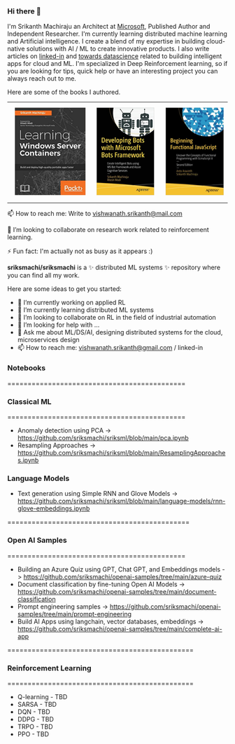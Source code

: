 ### Hi there 👋

I'm Srikanth Machiraju an Architect at [Microsoft](https://www.microsoft.com/en-in), Published Author and Independent Researcher. I'm currently learning distributed machine learning and Artificial intelligence. I create a blend of my expertise in building cloud-native solutions with AI / ML to create innovative products. I also write articles on [linked-in](https://www.linkedin.com/in/vishsrik/) and [towards datascience](https://medium.com/@vishwanath.srikanth) related to building intelligent apps for cloud and ML. I'm specialized in Deep Reinforcement learning, so if you are looking for tips, quick help or have an interesting project you can always reach out to me.    

Here are some of the books I authored.

||||
|-|-|-|
|<img src="images/1.jpg" style="height:200px;padding:10px">|<img src="images/2.jpg" style="height:200px;padding:10px">|<img src="images/3.jpg" style="height:200px;padding:10px">|

📫 How to reach me:
Write to vishwanath.srikanth@mail.com

👯 I’m looking to collaborate on research work related to reinforcement learning.

⚡ Fun fact:
I'm actually not as busy as it appears :)

**sriksmachi/sriksmachi** is a ✨ distributed ML systems ✨ repository where you can find all my work.

Here are some ideas to get you started:

- 🔭 I’m currently working on applied RL
- 🌱 I’m currently learning distributed ML systems
- 👯 I’m looking to collaborate on RL in the field of industrial automation
- 🤔 I’m looking for help with ...
- 💬 Ask me about ML/DS/AI, designing distributed systems for the cloud, microservices design 
- 📫 How to reach me: vishwanath.srikanth@gmail.com / linked-in

### Notebooks
============================================
### Classical ML
============================================
- Anomaly detection using PCA -> https://github.com/sriksmachi/sriksml/blob/main/pca.ipynb
- Resampling Approaches -> https://github.com/sriksmachi/sriksml/blob/main/ResamplingApproaches.ipynb

### Language Models
- Text generation using Simple RNN and Glove Models -> https://github.com/sriksmachi/sriksml/blob/main/language-models/rnn-glove-embeddings.ipynb

=============================================
### Open AI Samples
============================================
- Building an Azure Quiz using GPT, Chat GPT, and Embeddings models -> https://github.com/sriksmachi/openai-samples/tree/main/azure-quiz
- Document classification by fine-tuning Open AI Models -> https://github.com/sriksmachi/openai-samples/tree/main/document-classification
- Prompt engineering samples -> https://github.com/sriksmachi/openai-samples/tree/main/prompt-engineering
- Build AI Apps using langchain, vector databases, embeddings -> https://github.com/sriksmachi/openai-samples/tree/main/complete-ai-app

==============================================
### Reinforcement Learning
==============================================
- Q-learning - TBD
- SARSA - TBD
- DQN - TBD
- DDPG - TBD
- TRPO - TBD
- PPO - TBD
